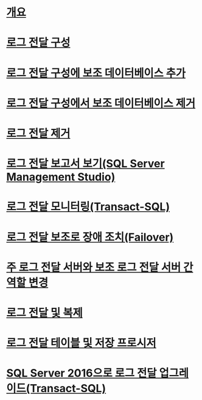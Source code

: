 # [개요](about-log-shipping-sql-server.md)  
# [로그 전달 구성](configure-log-shipping-sql-server.md)  
# [로그 전달 구성에 보조 데이터베이스 추가](add-a-secondary-database-to-a-log-shipping-configuration-sql-server.md)  
# [로그 전달 구성에서 보조 데이터베이스 제거](remove-a-secondary-database-from-a-log-shipping-configuration-sql-server.md)  
# [로그 전달 제거](remove-log-shipping-sql-server.md)  
# [로그 전달 보고서 보기(SQL Server Management Studio)](view-the-log-shipping-report-sql-server-management-studio.md)  
# [로그 전달 모니터링(Transact-SQL)](monitor-log-shipping-transact-sql.md)  
# [로그 전달 보조로 장애 조치(Failover)](fail-over-to-a-log-shipping-secondary-sql-server.md)  
# [주 로그 전달 서버와 보조 로그 전달 서버 간 역할 변경](change-roles-between-primary-and-secondary-log-shipping-servers-sql-server.md)  
# [로그 전달 및 복제](log-shipping-and-replication-sql-server.md)  
# [로그 전달 테이블 및 저장 프로시저](log-shipping-tables-and-stored-procedures.md)  
# [SQL Server 2016으로 로그 전달 업그레이드(Transact-SQL)](upgrading-log-shipping-to-sql-server-2016-transact-sql.md)  
